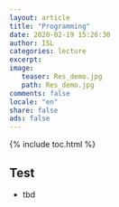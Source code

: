 ```yaml
---
layout: article
title: "Programming"
date: 2020-02-19 15:26:30
author: ISL
categories: lecture
excerpt: 
image:
   teaser: Res_demo.jpg
   path: Res_demo.jpg
comments: false
locale: "en"
share: false
ads: false
--- 
```


{% include toc.html %}

## Test
* tbd
